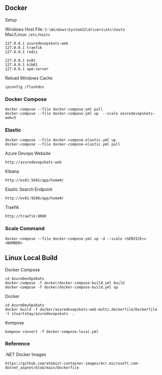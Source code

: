 ## Docker

Setup

Windows Host File: `C:\Windows\System32\drivers\etc\hosts`</br>
Mac/Linux: `/etc/hosts`

```
127.0.0.1 azuredevopskats-web
127.0.0.1 traefik
127.0.0.1 redis

127.0.0.1 es01
127.0.0.1 kib01
127.0.0.1 apm-server
```

Reload Windows Cache

```
ipconfig /flushdns
```

### Docker Compose

```
docker-compose --file docker-compose.yml pull
docker-compose --file docker-compose.yml up  --scale azuredevopskats-web=5
```

### Elastic

```
docker-compose --file docker-compose-elastic.yml up
docker-compose --file docker-compose-elastic.yml pull
```

Azure Devops Website

```
http://azuredevopskats-web
```

Kibana

```
http://es01:5601/app/home#/
```

Elastic Search Endpoint

```
http://es01:9200/app/home#/
```

Traefik

```
http://traefik:8080
```

### Scale Command

```
docker-compose --file docker-compose.yml up -d --scale <SERVICE>=<NUMBER>
```

## Linux Local Build

Docker Compose

```
cd AzureDevOpsKats
docker-compose -f docker/docker-compose-build.yml build
docker-compose -f docker/docker-compose-build.yml up
```

Docker

```
cd AzureDevOpsKats
docker build -f docker/azuredevopskats-web-multi.dockerfile/Dockerfile -t stuartshay/azuredevopskats  .
```

Kompose

```
kompose convert -f docker-compose-local.yml
```

### Reference

.NET Docker Images

```
https://github.com/atomist-container-images/mcr.microsoft.com-dotnet_aspnet/blob/main/Dockerfile
```

